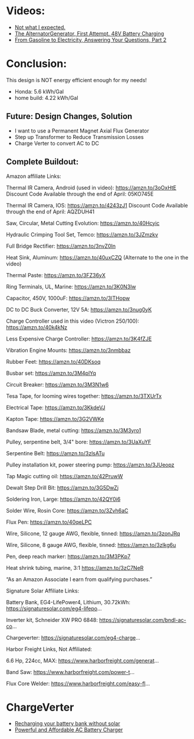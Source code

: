# Videos:
- [Not what I expected.](https://youtu.be/kQTFPMDE_F4)
- [The AlternatorGenerator, First Attempt. 48V Battery Charging](https://youtu.be/CL8W5hipaLM)
- [From Gasoline to Electricity, Answering Your Questions, Part 2](https://youtu.be/cy0t4qq8mS0)

# Conclusion:
This design is NOT energy efficient enough for my needs!

- Honda: 5.6 kWh/Gal
- home build: 4.22 kWh/Gal


## Future: Design Changes, Solution
- I want to use a Permanent Magnet Axial Flux Generator
- Step up Transformer to Reduce Transmission Losses
- Charge Verter to convert AC to DC

## Complete Buildout:
Amazon affiliate Links: 

Thermal IR Camera, Android (used in video): https://amzn.to/3oOxHtE
Discount Code Available through the end of April: 05KO745E

Thermal IR Camera, IOS: https://amzn.to/4243zJ1
Discount Code Available through the end of April: AQZDUH41

Saw, Circular, Metal Cutting Evolution: https://amzn.to/40Hcyic

Hydraulic Crimping Tool Set, Temco: https://amzn.to/3JZmzkv

Full Bridge Rectifier: https://amzn.to/3nvZ0In

Heat Sink, Aluminum: https://amzn.to/40uxCZQ
(Alternate to the one in the video)

Thermal Paste: https://amzn.to/3FZ36yX

Ring Terminals, UL, Marine: https://amzn.to/3K0N3lw

Capacitor, 450V, 1000uF: https://amzn.to/3lTHopw

DC to DC Buck Converter, 12V 5A: https://amzn.to/3nug0yK

Charge Controller used in this video (Victron 250/100): https://amzn.to/40k4kNz

Less Expensive Charge Controller: https://amzn.to/3K4fZJE

Vibration Engine Mounts: https://amzn.to/3nmbbaz

Rubber Feet: https://amzn.to/40DKsoq

Busbar set: https://amzn.to/3M4plYq

Circuit Breaker: https://amzn.to/3M3N1w6

Tesa Tape, for looming wires together: https://amzn.to/3TXUrTx

Electrical Tape: https://amzn.to/3KkdeVJ

Kapton Tape: https://amzn.to/3G2VWKe

Bandsaw Blade, metal cutting: https://amzn.to/3M3yro1

Pulley, serpentine belt, 3/4" bore: https://amzn.to/3UaXuYF

Serpentine Belt: https://amzn.to/3zlsATu

Pulley installation kit, power steering pump: https://amzn.to/3JUeopz

Tap Magic cutting oil: https://amzn.to/42PruwW

Dewalt Step Drill Bit: https://amzn.to/3G5DwZj

Soldering Iron, Large: https://amzn.to/42QY0i6

Solder Wire, Rosin Core: https://amzn.to/3Zvh6aC

Flux Pen: https://amzn.to/40qeLPC

Wire, Silicone, 12 gauge AWG, flexible, tinned: https://amzn.to/3zonJRq

Wire, Silicone, 8 gauge AWG, flexible, tinned: https://amzn.to/3zlkg6u

Pen, deep reach marker: https://amzn.to/3M3PKp7

Heat shrink tubing, marine, 3:1 https://amzn.to/3zC7NeR

“As an Amazon Associate I earn from qualifying purchases.”

Signature Solar Affiliate Links:

Battery Bank, EG4-LifePower4, Lithium, 30.72kWh: https://signaturesolar.com/eg4-lifepo...

Inverter kit, Schneider XW PRO 6848: https://signaturesolar.com/bndl-ac-co...

Chargeverter: https://signaturesolar.com/eg4-charge...

Harbor Freight Links, Not Affiliated:

6.6 Hp, 224cc, MAX: https://www.harborfreight.com/generat...

Band Saw: https://www.harborfreight.com/power-t...

Flux Core Welder: https://www.harborfreight.com/easy-fl...


# ChargeVerter
- [Recharging your battery bank without solar](https://youtu.be/QAoorfdbefo)
- [Powerful and Affordable AC Battery Charger](https://youtu.be/DEpKq_Fg1rw)

